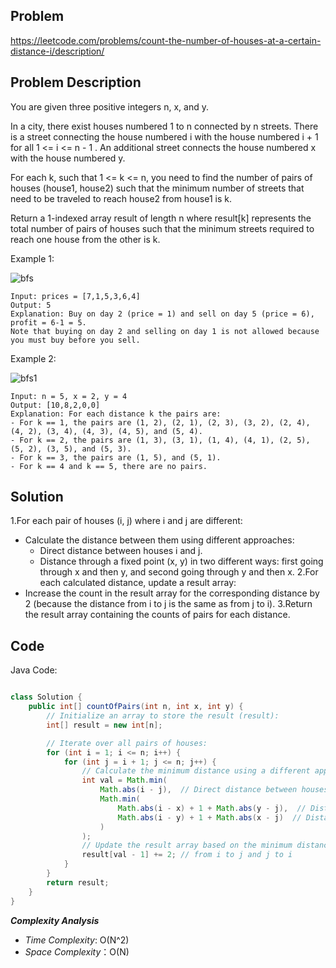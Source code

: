 ## Problem

https://leetcode.com/problems/count-the-number-of-houses-at-a-certain-distance-i/description/

## Problem Description

You are given three positive integers n, x, and y.

In a city, there exist houses numbered 1 to n connected by n streets. There is a street connecting the house numbered i with the house numbered i + 1 for all 1 <= i <= n - 1 . An additional street connects the house numbered x with the house numbered y.

For each k, such that 1 <= k <= n, you need to find the number of pairs of houses (house1, house2) such that the minimum number of streets that need to be traveled to reach house2 from house1 is k.

Return a 1-indexed array result of length n where result[k] represents the total number of pairs of houses such that the minimum streets required to reach one house from the other is k.

Example 1:

![bfs](https://github.com/YasaswiniDesai/Leetcode/assets/92711164/cbcbb0e7-72d4-443b-a57c-fc4958e18150)

```
Input: prices = [7,1,5,3,6,4]
Output: 5
Explanation: Buy on day 2 (price = 1) and sell on day 5 (price = 6), profit = 6-1 = 5.
Note that buying on day 2 and selling on day 1 is not allowed because you must buy before you sell.
```
Example 2:

![bfs1](https://github.com/YasaswiniDesai/Leetcode/assets/92711164/41435419-587c-4dc3-ab6a-35ae19ff7a54)
```
Input: n = 5, x = 2, y = 4
Output: [10,8,2,0,0]
Explanation: For each distance k the pairs are:
- For k == 1, the pairs are (1, 2), (2, 1), (2, 3), (3, 2), (2, 4), (4, 2), (3, 4), (4, 3), (4, 5), and (5, 4).
- For k == 2, the pairs are (1, 3), (3, 1), (1, 4), (4, 1), (2, 5), (5, 2), (3, 5), and (5, 3).
- For k == 3, the pairs are (1, 5), and (5, 1).
- For k == 4 and k == 5, there are no pairs.
```
## Solution

1.For each pair of houses (i, j) where i and j are different:
  * Calculate the distance between them using different approaches:
       * Direct distance between houses i and j.
       * Distance through a fixed point (x, y) in two different ways: first going through x and then y, and second going through y and then x.
2.For each calculated distance, update a result array:
   * Increase the count in the result array for the corresponding distance by 2 (because the distance from i to j is the same as from j to i).
3.Return the result array containing the counts of pairs for each distance.

## Code

Java Code:
```java

class Solution {
    public int[] countOfPairs(int n, int x, int y) {
        // Initialize an array to store the result (result):
        int[] result = new int[n];

        // Iterate over all pairs of houses:
        for (int i = 1; i <= n; i++) {
            for (int j = i + 1; j <= n; j++) {
                // Calculate the minimum distance using a different approaches
                int val = Math.min(
                    Math.abs(i - j),  // Direct distance between houses i and j
                    Math.min(
                        Math.abs(i - x) + 1 + Math.abs(y - j),  // Distance through x and y
                        Math.abs(i - y) + 1 + Math.abs(x - j)  // Distance through y and x
                    )
                );
                // Update the result array based on the minimum distance 
                result[val - 1] += 2; // from i to j and j to i
            }
        }
        return result;
    }
}

```

**_Complexity Analysis_**

- _Time Complexity_: O(N^2)
- _Space Complexity_：O(N)
